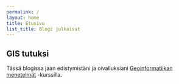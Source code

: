 ```yaml
---
permalink: /
layout: home
title: Etusivu
list_title: Blogi julkaisut
---
```


## GIS tutuksi

Tässä blogissa jaan edistymistäni ja oivalluksiani [Geoinformatiikan menetelmät](https://studies.helsinki.fi/opintotarjonta/cu/hy-CU-118128327-2021-08-01/MAA-202/Geoinformatiikan_menetelm%C3%A4t_1) -kurssilla.
